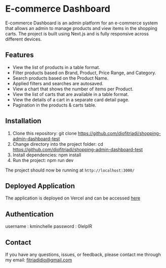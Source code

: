 
# E-commerce Dashboard

E-commerce Dashboard is an admin platform for an e-commerce system that allows an admin to manage products and view items in the shopping carts. The project is built using Next.js and is fully responsive across different devices.

## Features

- View the list of products in a table format.
- Filter products based on Brand, Product, Price Range, and Category.
- Search products based on the Product Name.
- Applied filters and searches are autosaved.
- View a chart that shows the number of items per Product.
- View the list of carts that are available in a table format.
- View the details of a cart in a separate card detail page.
- Pagination in the products & carts table.

## Installation

1. Clone this repository: git clone https://github.com/diofitriadi/shopping-admin-dashboard-test
2. Change directory into the project folder: cd https://github.com/diofitriadi/shopping-admin-dashboard-test
3. Install dependencies: npm install
4. Run the project: npm run dev

The project should now be running at `http://localhost:3000/`

## Deployed Application

The application is deployed on Vercel and can be accessed [here](https://shopping-admin-dashboard-test.vercel.app/)

## Authentication
username : kminchelle
password : 0lelplR

## Contact

If you have any questions, issues, or feedback, please contact me through my email: fitriadidio@gmail.com

